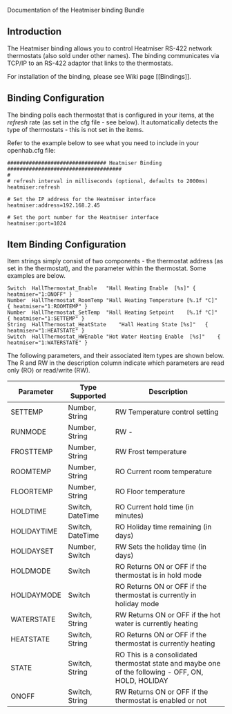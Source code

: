 Documentation of the Heatmiser binding Bundle

## Introduction

The Heatmiser binding allows you to control Heatmiser RS-422 network thermostats (also sold under other names). The binding communicates via TCP/IP to an RS-422 adaptor that links to the thermostats. 

For installation of the binding, please see Wiki page [[Bindings]].

## Binding Configuration
The binding polls each thermostat that is configured in your items, at the _refresh_ rate (as set in the cfg file - see below). It automatically detects the type of thermostats - this is not set in the items.

Refer to the example below to see what you need to include in your openhab.cfg file:

    ################################ Heatmiser Binding #####################################
    #
    # refresh interval in milliseconds (optional, defaults to 2000ms)
    heatmiser:refresh
    
    # Set the IP address for the Heatmiser interface
    heatmiser:address=192.168.2.45
    
    # Set the port number for the Heatmiser interface
    heatmiser:port=1024
    

## Item Binding Configuration
Item strings simply consist of two components - the thermostat address (as set in the thermostat), and the parameter within the thermostat. Some examples are below.

    Switch	HallThermostat_Enable	"Hall Heating Enable  [%s]"	{ heatmiser="1:ONOFF" }
    Number	HallThermostat_RoomTemp	"Hall Heating Temperature [%.1f °C]"	{ heatmiser="1:ROOMTEMP" }
    Number	HallThermostat_SetTemp	"Hall Heating Setpoint    [%.1f °C]"	{ heatmiser="1:SETTEMP" }
    String	HallThermostat_HeatState	"Hall Heating State [%s]"	{ heatmiser="1:HEATSTATE" }
    Switch	HallThermostat_HWEnable	"Hot Water Heating Enable  [%s]"	{ heatmiser="1:WATERSTATE" }

The following parameters, and their associated item types are shown below. The R and RW in the description column indicate which parameters are read only (RO) or read/write (RW).

| Parameter     | Type Supported   | Description     |
| ------------- | ---------------- | --------------- |
| SETTEMP       | Number, String   | RW Temperature control setting |
| RUNMODE       | Number, String   | RW  - |
| FROSTTEMP     | Number, String   | RW Frost temperature |
| ROOMTEMP      | Number, String   | RO Current room temperature |
| FLOORTEMP     | Number, String   | RO Floor temperature |
| HOLDTIME      | Switch, DateTime | RO Current hold time (in minutes) |
| HOLIDAYTIME   | Switch, DateTime | RO Holiday time remaining (in days) |
| HOLIDAYSET    | Number, Switch   | RW Sets the holiday time (in days) |
| HOLDMODE      | Switch           | RO Returns ON or OFF if the thermostat is in hold mode |
| HOLIDAYMODE   | Switch           | RO Returns ON or OFF if the thermostat is currently in holiday mode |
| WATERSTATE    | Switch, String   | RW Returns ON or OFF if the hot water is currently heating | 
| HEATSTATE     | Switch, String   | RO Returns ON or OFF if the thermostat is currently heating |
| STATE         | Switch, String   | RO This is a consolidated thermostat state and maybe one of the following - OFF, ON, HOLD, HOLIDAY |
| ONOFF         | Switch, String   | RW Returns ON or OFF if the thermostat is enabled or not |